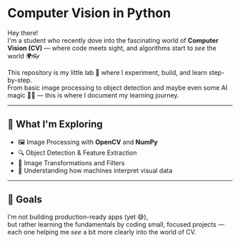 # Computer Vision in Python

Hey there!   
I'm a student who recently dove into the fascinating world of **Computer Vision (CV)** — where code meets sight, and algorithms start to *see* the world 🌍👓  

This repository is my little lab 🧪 where I experiment, build, and learn step-by-step.  
From basic image processing to object detection and maybe even some AI magic 🤖✨ — this is where I document my learning journey.

---

## 🧠 What I'm Exploring
- 🖼️ Image Processing with **OpenCV** and **NumPy**  
- 🔍 Object Detection & Feature Extraction  
- 🎨 Image Transformations and Filters  
- 🧩 Understanding how machines interpret visual data  

---

## 🚀 Goals
I'm not building production-ready apps (yet 😅),  
but rather learning the fundamentals by coding small, focused projects — each one helping me *see* a bit more clearly into the world of CV.